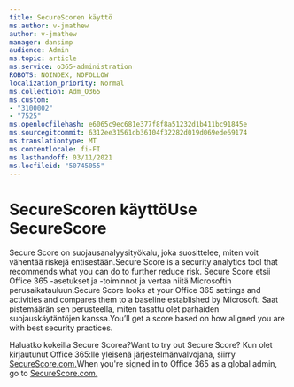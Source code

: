 ```yaml
---
title: SecureScoren käyttö
ms.author: v-jmathew
author: v-jmathew
manager: dansimp
audience: Admin
ms.topic: article
ms.service: o365-administration
ROBOTS: NOINDEX, NOFOLLOW
localization_priority: Normal
ms.collection: Adm_O365
ms.custom:
- "3100002"
- "7525"
ms.openlocfilehash: e6065c9ec681e377f8f8a51232d1b411bc91845e
ms.sourcegitcommit: 6312ee31561db36104f32282d019d069ede69174
ms.translationtype: MT
ms.contentlocale: fi-FI
ms.lasthandoff: 03/11/2021
ms.locfileid: "50745055"
---
```

# <a name="use-securescore"></a><span data-ttu-id="3d3bf-102">SecureScoren käyttö</span><span class="sxs-lookup"><span data-stu-id="3d3bf-102">Use SecureScore</span></span>

<span data-ttu-id="3d3bf-103">Secure Score on suojausanalyysityökalu, joka suosittelee, miten voit vähentää riskejä entisestään.</span><span class="sxs-lookup"><span data-stu-id="3d3bf-103">Secure Score is a security analytics tool that recommends what you can do to further reduce risk.</span></span> <span data-ttu-id="3d3bf-104">Secure Score etsii Office 365 -asetukset ja -toiminnot ja vertaa niitä Microsoftin perusaikatauluun.</span><span class="sxs-lookup"><span data-stu-id="3d3bf-104">Secure Score looks at your Office 365 settings and activities and compares them to a baseline established by Microsoft.</span></span> <span data-ttu-id="3d3bf-105">Saat pistemäärän sen perusteella, miten tasattu olet parhaiden suojauskäytäntöjen kanssa.</span><span class="sxs-lookup"><span data-stu-id="3d3bf-105">You’ll get a score based on how aligned you are with best security practices.</span></span>

<span data-ttu-id="3d3bf-106">Haluatko kokeilla Secure Scorea?</span><span class="sxs-lookup"><span data-stu-id="3d3bf-106">Want to try out Secure Score?</span></span> <span data-ttu-id="3d3bf-107">Kun olet kirjautunut Office 365:lle yleisenä järjestelmänvalvojana, siirry [SecureScore.com.](https://securescore.office.com/)</span><span class="sxs-lookup"><span data-stu-id="3d3bf-107">When you're signed in to Office 365 as a global admin, go to [SecureScore.com.](https://securescore.office.com/)</span></span>
